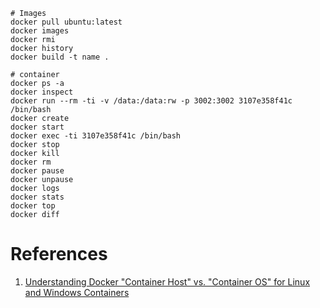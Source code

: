 ```
# Images
docker pull ubuntu:latest
docker images
docker rmi
docker history
docker build -t name .

# container
docker ps -a
docker inspect
docker run --rm -ti -v /data:/data:rw -p 3002:3002 3107e358f41c /bin/bash
docker create
docker start
docker exec -ti 3107e358f41c /bin/bash
docker stop
docker kill
docker rm
docker pause
docker unpause
docker logs
docker stats
docker top
docker diff
```

# References
1. [Understanding Docker "Container Host" vs. "Container OS" for Linux and Windows Containers](http://www.floydhilton.com/docker/2017/03/31/Docker-ContainerHost-vs-ContainerOS-Linux-Windows.html)
